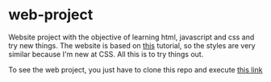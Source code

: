 # web-project

Website project with the objective of learning html, javascript and css and try new things. The website is based on [this](https://www.youtube.com/watch?v=IJzuN5UGqmo&t=875s) tutorial, so the styles are very similar because I'm new at CSS. All this is to try things out.

To see the web project, you just have to clone this repo and execute [this link](http://127.0.0.1:5501/)
